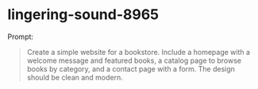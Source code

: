 # lingering-sound-8965

Prompt:
> Create a simple website for a bookstore. Include a homepage with a welcome message and featured books, a catalog page to browse books by category, and a contact page with a form. The design should be clean and modern.